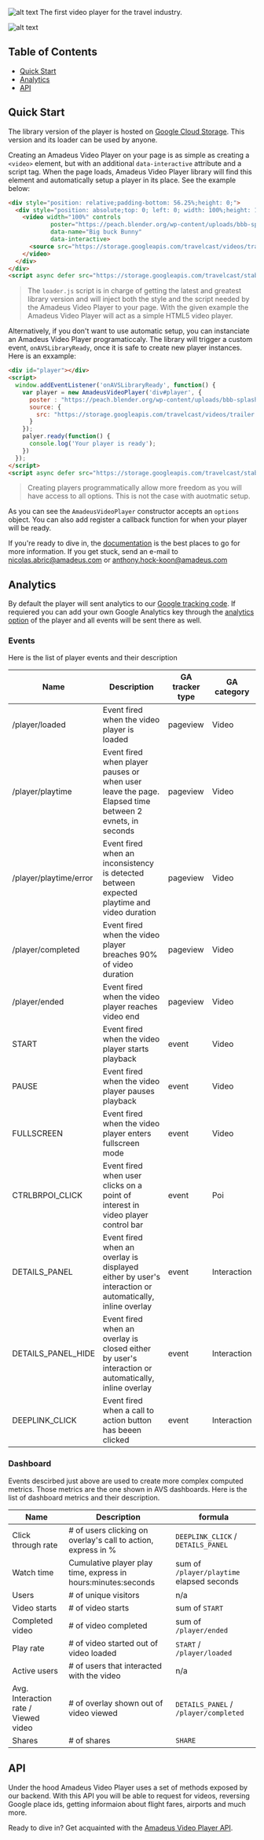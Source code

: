 
![alt text](https://home.amadeus-video-solutions.com/wp-content/uploads/2018/05/logo-avs-1.svg "Amadeus Video Solutions")
The first video player for the travel industry.

![alt text](https://storage.googleapis.com/travelcast/images/documentation-player.png "Amadeus Video Player - Screenshot")


## Table of Contents

* [Quick Start](#quick-start)
* [Analytics](#analytics)
* [API](#api)

## Quick Start

The library version of the player is hosted on [Google Cloud Storage]. This version and its loader can be used by anyone. 

Creating an Amadeus Video Player on your page is as simple as creating a `<video>` element, but with an additional `data-interactive` attribute and a script tag. When the page loads, Amadeus Video Player library will find this element and automatically setup a player in its place. See the example below:

```html
<div style="position: relative;padding-bottom: 56.25%;height: 0;">
  <div style="position: absolute;top: 0; left: 0; width: 100%;height: 100%;">
    <video width="100%" controls
            poster="https://peach.blender.org/wp-content/uploads/bbb-splash.png?x11217" 
            data-name="Big buck Bunny" 
            data-interactive>
      <source src="https://storage.googleapis.com/travelcast/videos/trailer.ogg"/>
    </video>
  </div>
</div>
<script async defer src="https://storage.googleapis.com/travelcast/stable/loader.js"></script>
```

> The `loader.js` script is in charge of getting the latest and greatest library version and will inject both the style and the script needed by the Amadeus Video Player to your page.
> With the given example the Amadeus Video Player will act as a simple HTML5 video player.

Alternatively, if you don't want to use automatic setup, you can instanciate an Amadeus Video Player programaticcaly. The library will trigger a custom event, `onAVSLibraryReady`, once it is safe to create new player instances. Here is an exxample:

```html
<div id="player"></div>
<script>
  window.addEventListener('onAVSLibraryReady', function() {
    var player = new AmadeusVideoPlayer('div#player', {
      poster : "https://peach.blender.org/wp-content/uploads/bbb-splash.png?x11217",
      source: {
        src: "https://storage.googleapis.com/travelcast/videos/trailer.ogg"
      }
    }); 
    palyer.ready(function() {
      console.log('Your player is ready');
    })
  });
</script>
<script async defer src="https://storage.googleapis.com/travelcast/stable/loader.js"></script>
```

> Creating players programmatically allow more freedom as you will have access to all options. This is not the case with auotmatic setup.

As you can see the `AmadeusVideoPlayer` constructor accepts an `options` object. You can also add register a callback function for when your player will be ready.

If you're ready to dive in, the [documentation] is the best places to go for more information. If you get stuck, send an e-mail to nicolas.abric@amadeus.com or anthony.hock-koon@amadeus.com

## Analytics

By default the player will sent analytics to our [Google tracking code]. If requiered you can add your own Google Analytics key through the [analytics option] of the player and all events will be sent there as well.

### Events

Here is the list of player events and their description

| Name  | Description  | GA tracker type | GA category |
|---|---|---|---|
| /player/loaded | Event fired when the video player is loaded | pageview | Video |
| /player/playtime | Event fired when player pauses or when user leave the page. Elapsed time between 2 evnets, in seconds | pageview | Video |
| /player/playtime/error | Event fired when an inconsistency is detected between expected playtime and video duration | pageview | Video |
| /player/completed | Event fired when the video player breaches 90% of video duration | pageview | Video |
| /player/ended | Event fired when the video player reaches video end | pageview | Video |
| START | Event fired when the video player starts playback | event | Video |
| PAUSE | Event fired when the video player pauses playback | event | Video |
| FULLSCREEN | Event fired when the video player enters fullscreen mode | event | Video |
| CTRLBRPOI_CLICK | Event fired when user clicks on a point of interest in video player control bar | event | Poi |
| DETAILS_PANEL | Event fired when an overlay is displayed either by user's interaction or automatically, inline overlay | event | Interaction |
| DETAILS_PANEL_HIDE | Event fired when an overlay is closed either by user's interaction or automatically, inline overlay | event | Interaction |
| DEEPLINK_CLICK | Event fired when a call to action button has beeen clicked | event | Interaction |

### Dashboard

Events descirbed just above are used to create more complex computed metrics. Those metrics are the one shown in AVS dashboards. Here is the list of dashboard metrics and their description.

| Name  | Description | formula |
|---|---|---|
| Click through rate | # of users clicking on overlay's call to action, express in %   | `DEEPLINK_CLICK` / `DETAILS_PANEL` |
| Watch time | Cumulative player play time, express in hours:minutes:seconds   | sum of `/player/playtime` elapsed seconds |
| Users | # of unique visitors  | n/a |
| Video starts | # of video starts | sum of `START` |
| Completed video | # of video completed | sum of `/player/ended` |
| Play rate | # of video started out of video loaded | `START` / `/player/loaded` |
| Active users | # of users that interacted with the video | n/a |
| Avg. Interaction rate / Viewed video | # of overlay shown out of video viewed | `DETAILS_PANEL` / `/player/completed` |
| Shares | # of shares | `SHARE` |


## API

Under the hood Amadeus Video Player uses a set of methods exposed by our backend. With this API you will be able to request for videos, reversing Google place ids, getting informaion about flight fares, airports and much more. 

Ready to dive in? Get acquainted with the [Amadeus Video Player API].

[Google Cloud Storage]: https://console.cloud.google.com/storage/browser/travelcast/stable/?project=travelcast-1470210075326
[documentation]: https://docs.amadeus-video-solutions.com/
[Google tracking code]: https://support.google.com/analytics/answer/1008080?hl=en
[analytics option]: https://docs.amadeus-video-solutions.com/interfaces/options.html#analytics
[Amadeus Video Player API]: https://www.amadeus-video-solutions.com/api/swagger/index.html